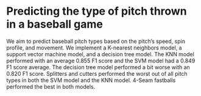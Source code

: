 # Predicting the type of pitch thrown in a baseball game

We aim to predict baseball pitch types based
on the pitch’s speed, spin profile, and movement. We implement a K-nearest neighbors model, a support vector machine model, and a decision tree model. The KNN model performed with an average 0.855 F1 score and the SVM model
had a 0.849 F1 score average. The decision tree model performed a bit worse with an 0.820 F1 score. Splitters and
cutters performed the worst out of all pitch types in both
the SVM model and the KNN model. 4-Seam fastballs performed the best in both models.
